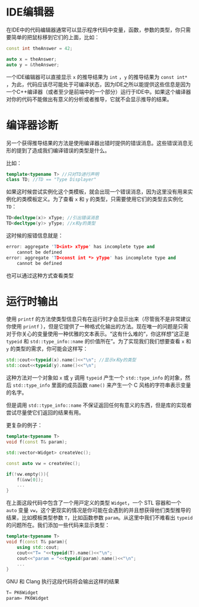 # IDE编辑器

在IDE中的代码编辑器通常可以显⽰程序代码中变量，函数，参数的类型，你只需要简单的把⿏标移到它们的上⾯，比如：

```cpp
const int theAnswer = 42;

auto x = theAnswer;
auto y = &theAnswer;
```

一个IDE编辑器可以直接显示 `x` 的推导结果为 `int` ，`y` 的推导结果为 `const int*` ，为此，代码应该尽可能处于可编译状态，因为IDE之所以能提供这些信息是因为⼀个C++编译器（或者⾄少是前端中的⼀个部分）运⾏于IDE中。如果这个编译器对你的代码不能做出有意义的分析或者推导，它就不会显⽰推导的结果。

# 编译器诊断

另⼀个获得推导结果的⽅法是使⽤编译器出错时提供的错误消息。这些错误消息⽆形的提到了造成我们编译错误的类型是什么。

比如：

```cpp
template<typename T> //只对TD进⾏声明
class TD; //TD == "Type Displayer"
```

如果这时候尝试实例化这个类模板，就会出现一个错误消息，因为这里没有用来实例化的类模板定义。为了查看 `x` 和 `y` 的类型，只需要使⽤它们的类型去实例化 `TD`：

```cpp
TD<decltype(x)> xType; //引出错误消息
TD<decltype(y)> yType; //x和y的类型
```

这时候的报错信息就是：

```cpp
error: aggregate 'TD<int> xType' has incomplete type and
    cannot be defined
error: aggregate 'TD<const int *> yType' has incomplete type and
    cannot be defined
```

也可以通过这种方式查看类型

# 运行时输出

使⽤ `printf` 的⽅法使类型信息只有在运⾏时才会显⽰出来（尽管我不是⾮常建议你使⽤ `printf` ），但是它提供了⼀种格式化输出的⽅法。现在唯⼀的问题是只需对于你关⼼的变量使⽤⼀种优雅的⽂本表⽰。“这有什么难的“，你这样想”这正是 `typeid` 和 `std::type_info::name` 的价值所在”。为了实现我们我们想要查看 `x` 和 `y` 的类型的需求，你可能会这样写：

```cpp
std::cout<<typeid(x).name()<<"\n"; //显⽰x和y的类型
std::cout<<typeid(y).name()<<"\n";
```

这种⽅法对⼀个对象如 `x` 或 `y` 调⽤ `typeid` 产⽣⼀个 `std::type_info` 的对象，然后 `std::type_info` ⾥⾯的成员函数 `name()` 来产⽣⼀个 C ⻛格的字符串表⽰变量的名字。

但是调⽤ `std::type_info::name` 不保证返回任何有意义的东西，但是库的实现者尝试尽量使它们返回的结果有⽤。

更复杂的例子：

```cpp
template<typename T>
void f(const T& param);

std::vector<Widget> createVec();

const auto vw = createVec();

if(!vw.empty()){
    f(&vw[0]);
    ...
}
```

在上面这段代码中包含了⼀个⽤⼾定义的类型 `Widget`，⼀个 STL 容器和⼀个 `auto` 变量 `vw`，这个更现实的情况是你可能在会遇到的并且想获得他们类型推导的结果，⽐如模板类型参数 `T`，⽐如函数参数 `param`。从这⾥中我们不难看出 `typeid` 的问题所在。我们添加⼀些代码来显⽰类型：

```cpp
template<typename T>
void f(const T& param){
    using std::cout;
    cout<<"T= "<<typeid(T).name()<<"\n";
    cout<<"param = "<<typeid(param).name()<<"\n";
    ...
}
```

GNU 和 Clang 执⾏这段代码将会输出这样的结果

```cpp
T= PK6Widget
param= PK6Widget
```

